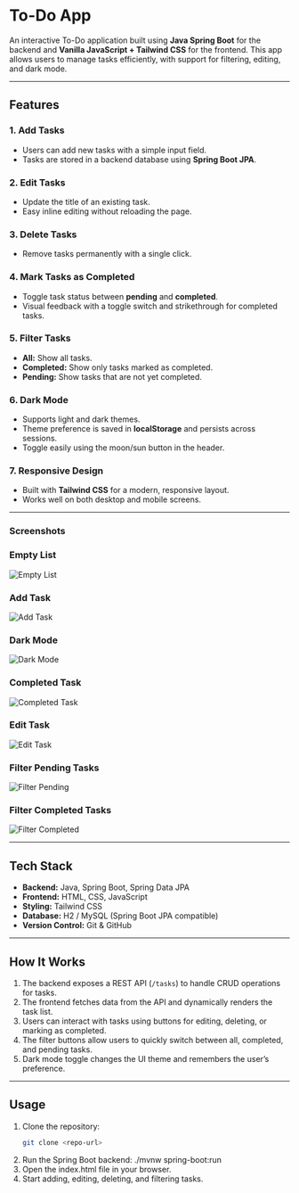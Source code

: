 # To-Do App

An interactive To-Do application built using **Java Spring Boot** for the backend and **Vanilla JavaScript + Tailwind CSS** for the frontend. This app allows users to manage tasks efficiently, with support for filtering, editing, and dark mode.

---

## Features

### 1. **Add Tasks**
- Users can add new tasks with a simple input field.
- Tasks are stored in a backend database using **Spring Boot JPA**.

### 2. **Edit Tasks**
- Update the title of an existing task.
- Easy inline editing without reloading the page.

### 3. **Delete Tasks**
- Remove tasks permanently with a single click.

### 4. **Mark Tasks as Completed**
- Toggle task status between **pending** and **completed**.
- Visual feedback with a toggle switch and strikethrough for completed tasks.

### 5. **Filter Tasks**
- **All:** Show all tasks.
- **Completed:** Show only tasks marked as completed.
- **Pending:** Show tasks that are not yet completed.

### 6. **Dark Mode**
- Supports light and dark themes.
- Theme preference is saved in **localStorage** and persists across sessions.
- Toggle easily using the moon/sun button in the header.

### 7. **Responsive Design**
- Built with **Tailwind CSS** for a modern, responsive layout.
- Works well on both desktop and mobile screens.

---

### Screenshots
### Empty List
![Empty List](screenshots/Empty-List.png)

### Add Task
![Add Task](screenshots/Add-Task.png)

### Dark Mode
![Dark Mode](screenshots/Dark-Mode.png)

### Completed Task
![Completed Task](screenshots/Completed-Task.png)

### Edit Task
![Edit Task](screenshots/Edit-Task.png)

### Filter Pending Tasks
![Filter Pending](screenshots/Pending-Filter.png)

### Filter Completed Tasks
![Filter Completed](screenshots/Completed-Filter.png)

---

## Tech Stack

- **Backend:** Java, Spring Boot, Spring Data JPA
- **Frontend:** HTML, CSS, JavaScript
- **Styling:** Tailwind CSS
- **Database:** H2 / MySQL (Spring Boot JPA compatible)
- **Version Control:** Git & GitHub

---

## How It Works

1. The backend exposes a REST API (`/tasks`) to handle CRUD operations for tasks.
2. The frontend fetches data from the API and dynamically renders the task list.
3. Users can interact with tasks using buttons for editing, deleting, or marking as completed.
4. The filter buttons allow users to quickly switch between all, completed, and pending tasks.
5. Dark mode toggle changes the UI theme and remembers the user’s preference.

---

## Usage

1. Clone the repository:
   ```bash
   git clone <repo-url>
2. Run the Spring Boot backend:
   ./mvnw spring-boot:run
3. Open the index.html file in your browser.
4. Start adding, editing, deleting, and filtering tasks.
